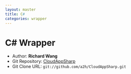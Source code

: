 ```yaml
---
layout: master
title: C#
categories: wrapper
---
```


# C# Wrapper

- Author: **Richard Wang**
- Git Repository: [CloudAppSharp](https://github.com/a2h/CloudAppSharp)
- Git Clone URL: `git://github.com/a2h/CloudAppSharp.git`
